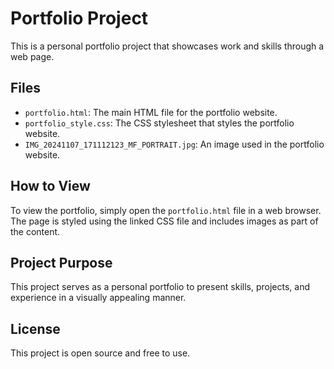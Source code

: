 # Portfolio Project

This is a personal portfolio project that showcases work and skills through a web page.

## Files

- `portfolio.html`: The main HTML file for the portfolio website.
- `portfolio_style.css`: The CSS stylesheet that styles the portfolio website.
- `IMG_20241107_171112123_MF_PORTRAIT.jpg`: An image used in the portfolio website.

## How to View

To view the portfolio, simply open the `portfolio.html` file in a web browser. The page is styled using the linked CSS file and includes images as part of the content.

## Project Purpose

This project serves as a personal portfolio to present skills, projects, and experience in a visually appealing manner.

## License

This project is open source and free to use.
